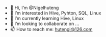 - 👋 Hi, I’m @Nigelhuteng
- 👀 I’m interested in Hive, Pyhton, SQL, Linux
- 🌱 I’m currently learning Hive, Linux
- 💞️ I’m looking to collaborate on ...
- 📫 How to reach me: hutengi@126.com

<!---
Nigelhuteng/Nigelhuteng is a ✨ special ✨ repository because its `README.md` (this file) appears on your GitHub profile.
You can click the Preview link to take a look at your changes.
--->
